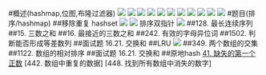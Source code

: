 #概述(hashmap,位图,布隆过滤器)
![](.z_01_算法_类别_hashmap_images/e5403f3e.png)
![](.z_01_算法_类别_hashmap_images/d9f9a647.png)
![](.z_01_算法_类别_hashmap_images/b03c00cd.png)
![](.z_01_算法_类别_hashmap_images/c3868241.png)
![](.z_01_算法_类别_hashmap_images/7bf93029.png)
![](.z_01_算法_类别_hashmap_images/f2204f83.png)
![](.z_01_算法_类别_hashmap_images/fa824ec7.png)
![](.z_01_算法_类别_hashmap_images/1e48ba95.png)
![](.z_01_算法_类别_hashmap_images/2316cf9f.png)
![](.z_01_算法_类别_hashmap_images/92a962bf.png)
![](.z_01_算法_类别_hashmap_images/75f699b0.png)
#题目(排序/hashmap)
##移除重复
hashset
![](.z_01_算法_类别_hashmap_images/43782f57.png)
![](.z_01_算法_类别_hashmap_images/33eadd1e.png)
排序双指针
![](.z_01_算法_类别_hashmap_images/4244f87e.png)
##128. 最长连续序列
[](https://leetcode-cn.com/problems/longest-consecutive-sequence/)
##15. 三数之和
[](https://leetcode-cn.com/problems/3sum/)
##16. 最接近的三数之和
[](https://leetcode-cn.com/problems/3sum-closest/submissions/)
##242. 有效的字母异位词
##1502. 判断能否形成等差数列
##面试题 16.21. 交换和
##LRU
![](.z_01_算法_类别_hashmap_images/188513bc.png)
##349. 两个数组的交集
##1122. 数组的相对排序
##面试题 16.21. 交换和
##原地hash
[41. 缺失的第一个正数](https://leetcode-cn.com/problems/first-missing-positive/)
[442. 数组中重复的数据]
[448. 找到所有数组中消失的数字]
